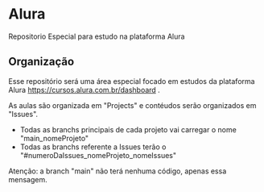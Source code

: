 # Alura
Repositorio Especial para estudo na plataforma Alura



## Organização
Esse repositório será uma área especial focado em estudos da plataforma Alura https://cursos.alura.com.br/dashboard . 

As aulas são organizada em "Projects" e contéudos serão organizados em "Issues".
- Todas as branchs principais de cada projeto vai carregar o nome "main_nomeProjeto"
- Todas as branchs referente a Issues terão o "#numeroDaIssues_nomeProjeto_nomeIssues"



Atenção: a branch "main" não terá nenhuma código, apenas essa mensagem.
